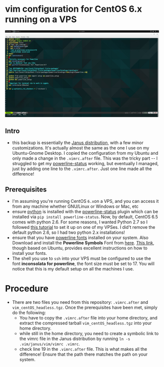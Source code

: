# vim configuration for CentOS 6.x running on a VPS


![Screenshot](./vim_centOS_headless_screenshot.jpg)


## Intro

- this backup is essentially the [Janus distribution](https://github.com/carlhuda/janus), with a few minor customizations. It's actually almost the same as the one I use on my Ubuntu-Gnome Desktop. I copied the configuration from my Ubuntu and only made a change in the `.vimrc.after` file. This was the tricky part -- I struggled to get my [powerline-status](https://pypi.python.org/pypi/powerline-status) working, but eventually I managed, just by adding one line to the `.vimrc.after`. Just one line made all the difference!


## Prerequisites

- I'm assuming you're running CentOS `6.x`on a VPS, and you can access it from any machine whether GNU/Linux or Windows or Mac, etc
- ensure [python](https://www.python.org/) is installed with the [powerline-status](https://pypi.python.org/pypi/powerline-status) plugin which can be installed via `pip install powerline-status`. Now, by default, CentOS 6.5 comes with python 2.6. For some reasons, I wanted Python 2.7 so I followed [this tutorial](http://toomuchdata.com/2014/02/16/how-to-install-python-on-centos/) to set it up on one of my VPSes. I did't remove the default python 2.6, so I had two python 2.x installations!
- ensure that you have [powerline fonts](https://github.com/powerline/fonts) installed on your system. Also Download and install the **Powerline Symbols** Font from [here](https://github.com/Lokaltog/powerline/raw/develop/font/PowerlineSymbols.otf). [This link](http://askubuntu.com/questions/283908/how-can-i-install-and-use-powerline-plugin), though based on Ubuntu, provides excellent instructions on how to install your fonts.
- The shell you use to `ssh` into your VPS must be configured to use the font **inconsolata for powerline**, the font size must be set to 17. You will notice that this is my default setup on all the machines I use.


# Procedure

- There are two files you need from this repository: `.vimrc.after` and `vim_centOS_headless.tgz`. Once the prerequisites have been met, simply do the following:
  - You have to copy the `.vimrc.after` file into your home directory, and extract the compressed tarball `vim_centOS_headless.tgz` into your home directory.
  - while still in the home directory, you need to create a symbolic link to the vimrc file in the Janus distribution by running `ln -s .vim/janus/vim/vimrc .vimrc`.
  - check line 19 in the `.vimrc.after` file. This is what makes all the difference! Ensure that the path there matches the path on your system.
